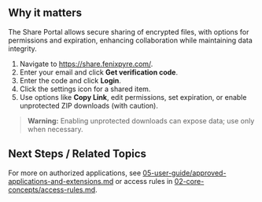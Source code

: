 
## Why it matters
The Share Portal allows secure sharing of encrypted files, with options for permissions and expiration, enhancing collaboration while maintaining data integrity.

1. Navigate to https://share.fenixpyre.com/.
2. Enter your email and click **Get verification code**.
3. Enter the code and click **Login**.
4. Click the settings icon for a shared item.
5. Use options like **Copy Link**, edit permissions, set expiration, or enable unprotected ZIP downloads (with caution).

<!-- IMG: ./media/05-user-guide/share-portal-settings.png | Alt: FenixPyre Share Portal settings interface -->

> **Warning:** Enabling unprotected downloads can expose data; use only when necessary.

## Next Steps / Related Topics
For more on authorized applications, see [05-user-guide/approved-applications-and-extensions.md](./approved-applications-and-extensions.md) or access rules in [02-core-concepts/access-rules.md](../02-core-concepts/access-rules.md).